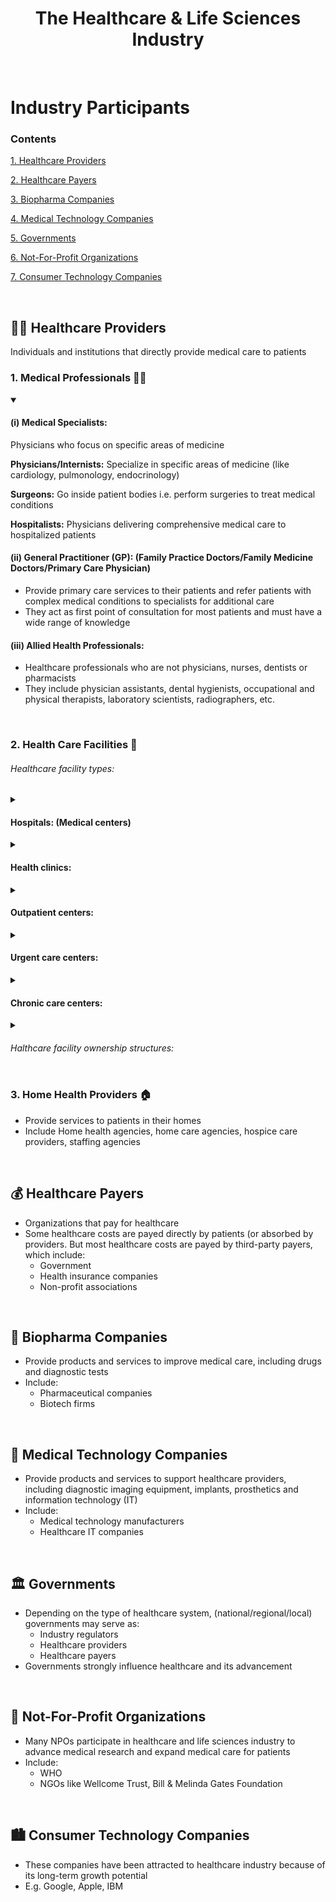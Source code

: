 <h1 align=center> The Healthcare & Life Sciences Industry </h1>

<br>

# Industry Participants

### Contents

[1. Healthcare Providers](#-healthcare-providers)

[2. Healthcare Payers](#-healthcare-payers)

[3. Biopharma Companies](#-biopharma-companies)

[4. Medical Technology Companies](#-medical-technology-companies)

[5. Governments](#-governments)

[6. Not-For-Profit Organizations](#-not-for-profit-organizations)

[7. Consumer Technology Companies](#-consumer-technology-companies)


<br>

## 👩‍⚕ Healthcare Providers

Individuals and institutions that directly provide medical care to patients

### 1. Medical Professionals 👨‍⚕️

<details open>
  <summary>
    <h4> (i) Medical Specialists: </h4>
     Physicians who focus on specific areas of medicine
  </summary>
  
  **Physicians/Internists:** Specialize in specific areas of medicine (like cardiology, pulmonology, endocrinology)

  **Surgeons:** Go inside patient bodies i.e. perform surgeries to treat medical conditions

  **Hospitalists:** Physicians delivering comprehensive medical care to hospitalized patients
  
</details>

<!-- <br> -->

<h4> (ii) General Practitioner (GP): (Family Practice Doctors/Family Medicine Doctors/Primary Care Physician) </h4>

 * Provide primary care services to their patients and refer patients with complex medical conditions to specialists for additional care
 * They act as first point of consultation for most patients and must have a wide range of knowledge

<!-- <br> -->

<h4> (iii) Allied Health Professionals: </h4>

* Healthcare professionals who are not physicians, nurses, dentists or pharmacists
* They include physician assistants, dental hygienists, occupational and physical therapists, laboratory scientists, radiographers, etc.

<!-- <br> -->

<br>

### 2. Health Care Facilities 🏥

<h6> Healthcare facility types: </h6>

<details>
  <summary> <h4> Hospitals: (Medical centers) </h4> </summary>
  
* These are primary healthcare facility in every healthcare system. Healthcare services: acute care including inpatient surgery, emergency room services and intensive care, outpatient services, rehabilitation therapy, etc.
  
  
  * Classification I:
    * **Public hospitals:** funded (and often managed) by governments
    * **Private hospitals:** Not funded by governments. Could by non-profit or for-profit
  * Classification II:
    * **General hospitals:** Also called Community hospitals or district hospitals, these provide wide range of healthcare services
    * **Specialty hospitals:** Focus on providing healthcare services related to specific medical condition (such as cancer hospital) or type of patient (such as children's hospital)
    * **Teaching hospitals:** (University hospitals/academic medical centers/Research hospitals) In addition to treating patients, teaching hospitals also serve as training facilities for physicians and medical students. Some are also active in clinical research.

</details>

<details>
  <summary> <h4> Health clinics: </h4> </summary>
  
* smaller than a hospital, focus on smaller set of healthcare services
</details>

<details>
  <summary> <h4> Outpatient centers: </h4> </summary> 
 
  * provide specific diagnosis and treatment services to patients on an outpatient basis
  * They include: surgery centers, diagnostic imaging centers, commercial laboratories, rehabilitation centers
  </details>
  
<details>
  <summary> <h4> Urgent care centers: </h4> </summary> 
  
  * Health clinics equipped to diagnose and treat a broad spectrum of medical conditions (beyond what clinics provide)
  * Also called immediate care, walk-in care, convenient care centers. These act as alternative to hospital emergency departments
  </details>
  
<details>
  <summary> <h4> Chronic care centers: </h4> </summary>
  
  * Provide long-term healthcare services on an inpatient basis
  * Chronic care centers include long-term rehabilitation facilities, behavioral facilities, residential care facilities, nursing homes. 
  * Provide many healthcare services focused on chronic care, including: medical supervision, 24-h nursing care, occupational and physical therapy, social services, assisted living services.
</details>

<details> <summary> <h6> Halthcare facility ownership structures: </h6> </summary>

* **Public health care facilities:**
  funded directly by government agencies. Seek to provide the highest level of service possible without going over budget
* **Non-profit healthcare facilities:**
  funded by non-profit associations, such as religious organizations. Seek to provide highest level of service possible within budgetary constraints
* **For-profit healthcare facilities:**
  seek to generate profitability for their owners (or shareholders). Most medical practices and many hospitals, clinics and outpatient centers are for-profit
  
</details>

<!-- <br> -->

### 3. Home Health Providers 🏠

* Provide services to patients in their homes
* Include Home health agencies, home care agencies, hospice care providers, staffing agencies

<br>


## 💰 Healthcare Payers

* Organizations that pay for healthcare
* Some healthcare costs are payed directly by patients (or absorbed by providers. But most healthcare costs are payed by third-party payers, which include:
  * Government
  * Health insurance companies
  * Non-profit associations

<br>


## 🧬 Biopharma Companies

* Provide products and services to improve medical care, including drugs and diagnostic tests
* Include:
  * Pharmaceutical companies
  * Biotech firms

<br>


## 🔬 Medical Technology Companies

* Provide products and services to support healthcare providers, including diagnostic imaging equipment, implants, prosthetics and information technology (IT)
* Include:
  * Medical technology manufacturers
  * Healthcare IT companies

<br>


## 🏛 Governments

* Depending on the type of healthcare system, (national/regional/local) governments may serve as:
  * Industry regulators
  * Healthcare providers
  * Healthcare payers
* Governments strongly influence healthcare and its advancement

<br>


## 🏢 Not-For-Profit Organizations

* Many NPOs participate in healthcare and life sciences industry to advance medical research and expand medical care for patients
* Include:
  * WHO
  * NGOs like Wellcome Trust, Bill & Melinda Gates Foundation

<br>


## 🏙 Consumer Technology Companies

* These companies have been attracted to healthcare industry because of its long-term growth potential
* E.g. Google, Apple, IBM


<br>
